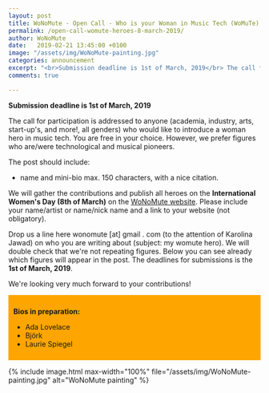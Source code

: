 ```yaml
---
layout: post
title: WoNoMute - Open Call - Who is your Woman in Music Tech (WoMuTe) Hero?
permalink: /open-call-womute-heroes-8-march-2019/
author: WoNoMute
date:   2019-02-21 13:45:00 +0100
image: "/assets/img/WoNoMute-painting.jpg"
categories: announcement
excerpt: "<br>Submission deadline is 1st of March, 2019</br> The call for participation is addressed to anyone (academia, industry, arts, start-up's, and more!, all genders) who would like to introduce a woman hero in music tech. You are free in your choice. However, we prefer figures who are/were technological and musical pioneers."
comments: true

---
```


**Submission deadline is 1st of March, 2019**

The call for participation is addressed to anyone (academia, industry, arts, start-up's, and more!, all genders) who would like to introduce a woman hero in music tech. You are free in your choice. However, we prefer figures who are/were technological and musical pioneers.

The post should include:

- name and mini-bio max. 150 characters, with a nice citation.

We will gather the contributions and publish all heroes on the **International Women's Day (8th of March)** on the [WoNoMute website](http://wonomute.no/). Please include your name/artist or name/nick name and a link to your website (not obligatory).

Drop us a line here wonomute [at] gmail . com (to the attention of Karolina Jawad) on who you are writing about (subject: my womute hero). We will double check that we're not repeating figures. Below you can see already which figures will appear in the post. The deadlines for submissions is the **1st of March, 2019**.

We're looking very much forward to your contributions!

<div style="background:orange; padding:2%; margin-bottom:2%">
<p><strong>Bios in preparation:</strong></p>
<ul>
<li>Ada Lovelace</li>
<li>Björk</li>
<li>Laurie Spiegel</li>
</ul>
</div>

{% include image.html
max-width="100%" file="/assets/img/WoNoMute-painting.jpg" alt="WoNoMute painting" %}
